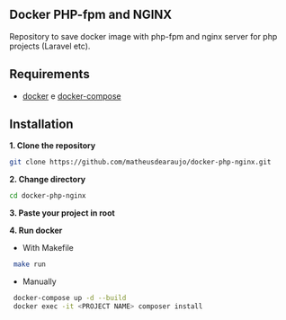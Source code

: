 Docker PHP-fpm and NGINX
------------
Repository to save docker image with php-fpm and nginx server for php projects (Laravel etc).

Requirements
------------
 - [docker](https://docs.docker.com/get-docker/) e [docker-compose](https://docs.docker.com/compose/)

 Installation
------------

**1. Clone the repository**
```sh
git clone https://github.com/matheusdearaujo/docker-php-nginx.git
```

**2. Change directory**

```sh
cd docker-php-nginx
```

**3. Paste your project in root**

**4. Run docker**
- With Makefile

```sh
 make run
```
- Manually
```sh
 docker-compose up -d --build
 docker exec -it <PROJECT NAME> composer install
```
